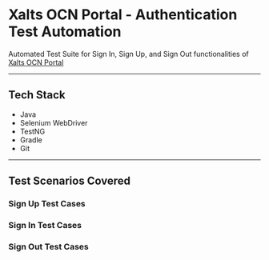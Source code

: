 # Xalts OCN Portal - Authentication Test Automation

Automated Test Suite for Sign In, Sign Up, and Sign Out functionalities of [Xalts OCN Portal](https://xaltsocnportal.web.app/signin)

---

## Tech Stack
- Java
- Selenium WebDriver
- TestNG
- Gradle
- Git

---

## Test Scenarios Covered

### Sign Up Test Cases

### Sign In Test Cases

### Sign Out Test Cases